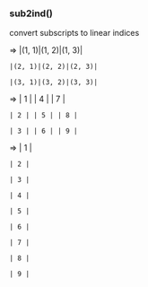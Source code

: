 ### sub2ind()
convert subscripts to linear indices

 => |(1, 1)|(1, 2)|(1, 3)|
 
    |(2, 1)|(2, 2)|(2, 3)|
    
    |(3, 1)|(3, 2)|(3, 3)|

 => | 1 | | 4 | | 7 |
 
    | 2 | | 5 | | 8 |
    
    | 3 | | 6 | | 9 |

 => | 1 |
 
    | 2 |
    
    | 3 |
    
    | 4 |
    
    | 5 |
    
    | 6 |
    
    | 7 |
    
    | 8 |
    
    | 9 |
